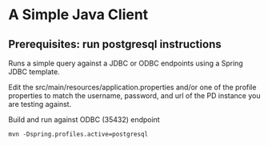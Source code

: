 # A Simple Java Client

## Prerequisites: run postgresql instructions

Runs a simple query against a JDBC or ODBC endpoints using a Spring JDBC template.  

Edit the src/main/resources/application.properties and/or one of the profile properties to match the username, password, and url of the PD instance you are testing against.


Build and run against ODBC (35432) endpoint

```
mvn -Dspring.profiles.active=postgresql
```

